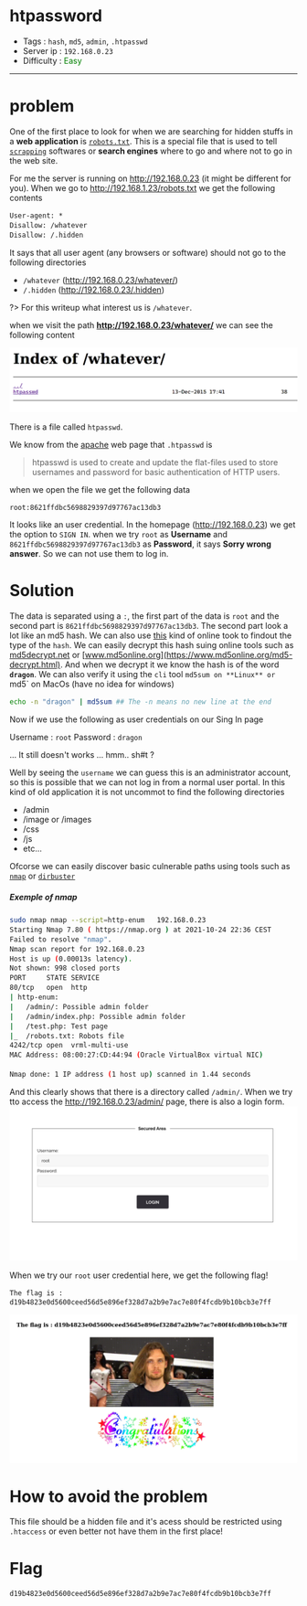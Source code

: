# htpassword

- Tags : `hash`, `md5`, `admin`, `.htpasswd`
- Server ip : `192.168.0.23 `
- Difficulty : <span style="color : green">Easy</span>
___


# problem

One of the first place to look for when we are searching for hidden stuffs in a **web application** is [`robots.txt`](https://en.wikipedia.org/wiki/Robots_exclusion_standard). This is a special file that is used to tell [`scrapping`](https://en.wikipedia.org/wiki/Web_scraping) softwares or **search engines** where to go and where not to go in the web site.

For me the server is running on http://192.168.0.23 (it might be different for you). When we go to http://192.168.1.23/robots.txt we get the following contents

```robots.txt
User-agent: *
Disallow: /whatever
Disallow: /.hidden
```

It says that all user agent (any browsers or software) should not go to the following directories

- `/whatever` (http://192.168.0.23/whatever/)
- `/.hidden`  (http://192.168.0.23/.hidden)

?> For this writeup what interest us is `/whatever`.

when we visit the path **http://192.168.0.23/whatever/** we can see the following content

![whatever index page](/.resources/images/whatever_index.png)

There is a file called `htpasswd`.

We know from the [apache](https://httpd.apache.org/docs/2.4/programs/htpasswd.html) web page that `.htpasswd` is

>htpasswd is used to create and update the flat-files used to store usernames and password for basic authentication of HTTP users.

when we open the file we get the following data
```text
root:8621ffdbc5698829397d97767ac13db3
```

It looks like an user credential. In the homepage (http://192.168.0.23) we get the option to `SIGN IN`. when we try `root` as **Username** and `8621ffdbc5698829397d97767ac13db3` as **Password**, it says **Sorry wrong answer**. So we can not use them to log in.

# Solution
The data is separated using a `:`, the first part of the data is `root` and the second part is `8621ffdbc5698829397d97767ac13db3`. The second part look a lot like an md5 hash. We can also use [this](https://hashes.com/en/tools/hash_identifier) kind of online took to findout the type of the `hash`. We can easily decrypt this hash suing online tools such as [md5decrypt.net](https://md5decrypt.net/en/) or [www.md5online.org](https://www.md5online.org/md5-decrypt.html). And when we decrypt it we know the hash is of the word **`dragon`**. We can also verify it using the `cli` tool `md5sum on **Linux** or `md5` on MacOs (have no idea for windows)

```bash
echo -n "dragon" | md5sum ## The -n means no new line at the end
```

Now if we use the following as user credentials on our Sing In page

Username : `root`
Password : `dragon`

... It still doesn't works ...
hmm..
sh#t ?

Well by seeing the `username` we can guess this is an administrator account, so this is possible that we can not log in from a normal user portal.
In this kind of old application it is not uncommot to find the following directories
- /admin
- /image or /images
- /css
- /js
- etc...

Ofcorse we can easily discover basic culnerable paths using tools such as [`nmap`](https://nmap.org/) or [`dirbuster`](https://sourceforge.net/projects/dirbuster/files/DirBuster%20Source/1.0-RC1/)

##### Exemple of nmap
```bash
sudo nmap nmap --script=http-enum   192.168.0.23 
Starting Nmap 7.80 ( https://nmap.org ) at 2021-10-24 22:36 CEST
Failed to resolve "nmap".
Nmap scan report for 192.168.0.23
Host is up (0.00013s latency).
Not shown: 998 closed ports
PORT     STATE SERVICE
80/tcp   open  http
| http-enum: 
|   /admin/: Possible admin folder
|   /admin/index.php: Possible admin folder
|   /test.php: Test page
|_  /robots.txt: Robots file
4242/tcp open  vrml-multi-use
MAC Address: 08:00:27:CD:44:94 (Oracle VirtualBox virtual NIC)

Nmap done: 1 IP address (1 host up) scanned in 1.44 seconds
```

And this clearly shows that there is a directory called `/admin/`. When we try tto access the http://192.168.0.23/admin/ page, there is also a login form.
![admin login area](/.resources/images/admin_login_area.png)

When we try our `root` user credential here, we get the following flag!

```text
The flag is : d19b4823e0d5600ceed56d5e896ef328d7a2b9e7ac7e80f4fcdb9b10bcb3e7ff
```

![whatever root loggedin](/.resources/images/whatever_root_loggedin.png)


# How to avoid the problem
This file should be a hidden file and it's acess should be restricted using `.htaccess` or even better not have them in the first place!

# Flag

```text
d19b4823e0d5600ceed56d5e896ef328d7a2b9e7ac7e80f4fcdb9b10bcb3e7ff
```